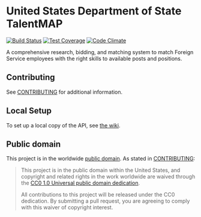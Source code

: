 # United States Department of State TalentMAP

[![Build Status](https://circleci.com/gh/USStateDept/State-TalentMAP-API.svg?&style=shield)](https://circleci.com/gh/USStateDept/State-TalentMAP-API/)
[![Test Coverage](https://codeclimate.com/github/USStateDept/State-TalentMAP-API/badges/coverage.svg)](https://codeclimate.com/github/USStateDept/State-TalentMAP-API/coverage)
[![Code Climate](https://codeclimate.com/github/USStateDept/State-TalentMAP-API/badges/gpa.svg)](https://codeclimate.com/github/USStateDept/State-TalentMAP-API)

A comprehensive research, bidding, and matching system to match Foreign Service employees with the right skills to available posts and positions.

## Contributing

See [CONTRIBUTING](CONTRIBUTING.md) for additional information.

## Local Setup

To set up a local copy of the API, see [the wiki](https://github.com/18F/State-TalentMAP/wiki/Deployment-Guide).

## Public domain

This project is in the worldwide [public domain](LICENSE.md). As stated in [CONTRIBUTING](CONTRIBUTING.md):

> This project is in the public domain within the United States, and copyright and related rights in the work worldwide are waived through the [CC0 1.0 Universal public domain dedication](https://creativecommons.org/publicdomain/zero/1.0/).
>
> All contributions to this project will be released under the CC0 dedication. By submitting a pull request, you are agreeing to comply with this waiver of copyright interest.
